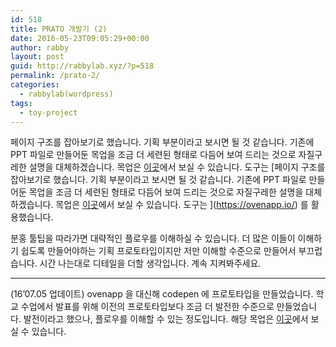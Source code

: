 ```yaml
---
id: 518
title: PRATO 개발기 (2)
date: 2016-05-23T09:05:29+00:00
author: rabby
layout: post
guid: http://rabbylab.xyz/?p=518
permalink: /prato-2/
categories:
  - rabbylab(wordpress)
tags:
  - toy-project
---
```

페이지 구조를 잡아보기로 했습니다. 기획 부분이라고 보시면 될 것 같습니다. 기존에 PPT 파일로 만들어둔 목업을 조금 더 세련된 형태로 다듬어 보여 드리는 것으로 자질구레한 설명을 대체하겠습니다. 목업은 [이곳](https://goo.gl/OMW0rb)에서 보실 수 있습니다. 도구는 [페이지 구조를 잡아보기로 했습니다. 기획 부분이라고 보시면 될 것 같습니다. 기존에 PPT 파일로 만들어둔 목업을 조금 더 세련된 형태로 다듬어 보여 드리는 것으로 자질구레한 설명을 대체하겠습니다. 목업은 [이곳](https://goo.gl/OMW0rb)에서 보실 수 있습니다. 도구는 ](https://ovenapp.io/) 를 활용했습니다.

분홍 툴팁을 따라가면 대략적인 플로우를 이해하실 수 있습니다. 더 많은 이들이 이해하기 쉽도록 만들어야하는 기획 프로토타입이지만 저만 이해할 수준으로 만들어서 부끄럽습니다. 시간 나는대로 디테일을 더할 생각입니다. 계속 지켜봐주세요.

* * *

(16&#8217;07.05 업데이트) ovenapp 을 대신해 codepen 에 프로토타입을 만들었습니다. 학교 수업에서 발표를 위해 이전의 프로토타입보다 조금 더 발전한 수준으로 만들었습니다. 발전이라고 했으나, 플로우를 이해할 수 있는 정도입니다. 해당 목업은 [이곳](http://codepen.io/rabbylab/full/jrWKPR/)에서 보실 수 있습니다.